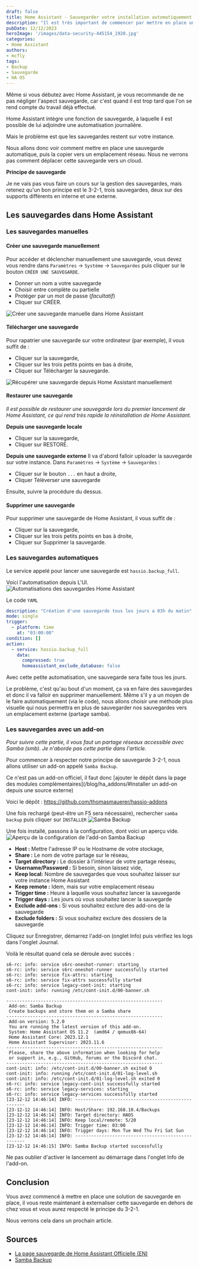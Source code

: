 ```yaml
---
draft: false
title: Home Assistant - Sauvegarder votre installation automatiquement
description: "Il est très important de commencer par mettre en place une sauvegarde automatique de votre installation, pour ne pas avoir à tout recommencer. C'est ce que nous allons voir dans cet article"
pubDate: 12/12/2023
heroImage: '/images/data-security-445154_1920.jpg'
categories: 
- Home Assistant
authors: 
- mcfly
tags:
- Backup
- Sauvegarde
- HA OS
---
```


Même si vous débutez avec Home Assistant, je vous recommande de ne pas négliger l'aspect sauvegarde, car c'est quand il est trop tard que l'on se rend compte du travail déjà effectué.

Home Assistant intègre une fonction de sauvegarde, à laquelle il est possible de lui adjoindre une automatisation journalière.

Mais le problème est que les sauvegardes restent sur votre instance.

Nous allons donc voir comment mettre en place une sauvegarde automatique, puis la copier vers un emplacement réseau. Nous ne verrons pas comment déplacer cette sauvegarde vers un cloud.

**Principe de sauvegarde**

Je ne vais pas vous faire un cours sur la gestion des sauvegardes, mais retenez qu'un bon principe est le 3-2-1, trois sauvegardes, deux sur des supports différents en interne et une externe.

## Les sauvegardes dans Home Assistant
### Les sauvegardes manuelles
#### Créer une sauvegarde manuellement
Pour accéder et déclencher manuellement une sauvegarde, vous devez vous rendre dans `Paramètres` -> `Système` -> `Sauvegardes` puis cliquer sur le bouton `CRÉER UNE SAUVEGARDE`.

* Donner un nom a votre sauvegarde
* Choisir entre complète ou partielle
* Protéger par un mot de passe (*facultatif*)
* Cliquer sur CRÉER.

![Créer une sauvegarde manuelle dans Home Assistant](./img/creer_sauvegarde_manuelle_home_assistant.gif "Créer une sauvegarde manuelle dans Home Assistant")

#### Télécharger une sauvegarde
Pour rapatrier une sauvegarde sur votre ordinateur (par exemple), il vous suffit de :
* Cliquer sur la sauvegarde,
* Cliquer sur les trois petits points en bas à droite,
* Cliquer sur Télécharger la sauvegarde.

![Récupérer une sauvegarde depuis Home Assistant manuellement](./img/telecharger_sauvegarde_home_assistant.gif "Récupérer une sauvegarde depuis Home Assistant manuellement")

#### Restaurer une sauvegarde
*Il est possible de restaurer une sauvegarde lors du premier lancement de Home Assistant, ce qui rend très rapide la réinstallation de Home Assistant.*

**Depuis une sauvegarde locale**
* Cliquer sur la sauvegarde,
* Cliquer sur RESTORE.

**Depuis une sauvegarde externe**
Il va d'abord falloir uploader la sauvegarde sur votre instance.
Dans `Paramètres` -> `Système` -> `Sauvegardes` :
* Cliquer sur le bouton `...` en haut a droite,
* Cliquer Téléverser une sauvegarde

Ensuite, suivre la procédure du dessus.

#### Supprimer une sauvegarde
Pour supprimer une sauvegarde de Home Assistant, il vous suffit de :
* Cliquer sur la sauvegarde,
* Cliquer sur les trois petits points en bas à droite,
* Cliquer sur Supprimer la sauvegarde.

### Les sauvegardes automatiques

Le service appelé pour lancer une sauvegarde est `hassio.backup_full`.

Voici l'automatisation depuis L'UI.
![Automatisations des sauvegardes Home Assistant](./img/automatisation_sauvegarde.png)

Le code `YAML`
```yaml
description: "Création d'une sauvegarde tous les jours a 03h du matin"
mode: single
trigger:
  - platform: time
    at: "03:00:00"
condition: []
action:
  - service: hassio.backup_full
    data:
      compressed: true
      homeassistant_exclude_database: false
```

Avec cette petite automatisation, une sauvegarde sera faite tous les jours.

Le problème, c'est qu'au bout d'un moment, ça va en faire des sauvegardes et donc il va falloir en supprimer manuellement. Même s'il y a un moyen de le faire automatiquement (via le code), nous allons choisir une méthode plus visuelle qui nous permettra en plus de sauvegarder nos sauvegardes vers un emplacement externe (partage samba).

### Les sauvegardes avec un add-on

*Pour suivre cette partie, il vous faut un partage réseaux accessible avec Samba (smb). Je n'aborde pas cette partie dans l'article.*

Pour commencer à respecter notre principe de sauvegarde 3-2-1, nous allons utiliser un add-on appelé `Samba Backup`.

Ce n'est pas un add-on officiel, il faut donc [ajouter le dépôt dans la page des modules complémentaires](/blog/ha_addons/#Installer un add-on depuis une source externe)

Voici le dépôt : https://github.com/thomasmauerer/hassio-addons

Une fois rechargé (peut-être un F5 sera nécessaire), rechercher `samba backup` puis cliquer sur `INSTALLER`
![Samba Backup](./img/samba_backup.png)

Une fois installé, passons à la configuration, dont voici un aperçu vide.
![Aperçu de la configuration de l'add-on Samba Backup](./img/samba_backup_configuration.gif)

* **Host :** Mettre l'adresse IP ou le Hostname de votre stockage,
* **Share :** Le nom de votre partage sur le réseau,
* **Target directory :** Le dossier à l'intérieur de votre partage réseau,
* **Username/Password :** Si besoin, sinon laissez vide,
* **Keep local:** Nombre de sauvegardes que vous souhaitez laisser sur votre instance Home Assistant
* **Keep remote :** Idem, mais sur votre emplacement réseau
* **Trigger time :** Heure à laquelle vous souhaitez lancer la sauvegarde
* **Trigger days :** Les jours où vous souhaitez lancer la sauvegarde
* **Exclude add-ons :** Si vous souhaitez exclure des add-ons de la sauvegarde
* **Exclude folders :** Si vous souhaitez exclure des dossiers de la sauvegarde


Cliquez sur Enregistrer, démarrez l'add-on (onglet Info) puis vérifiez les logs dans l'onglet Journal.

Voilà le résultat quand cela se déroule avec succès :
```
s6-rc: info: service s6rc-oneshot-runner: starting
s6-rc: info: service s6rc-oneshot-runner successfully started
s6-rc: info: service fix-attrs: starting
s6-rc: info: service fix-attrs successfully started
s6-rc: info: service legacy-cont-init: starting
cont-init: info: running /etc/cont-init.d/00-banner.sh

-----------------------------------------------------------
 Add-on: Samba Backup
 Create backups and store them on a Samba share
-----------------------------------------------------------
 Add-on version: 5.2.0
 You are running the latest version of this add-on.
 System: Home Assistant OS 11.2  (amd64 / qemux86-64)
 Home Assistant Core: 2023.12.1
 Home Assistant Supervisor: 2023.11.6
-----------------------------------------------------------
 Please, share the above information when looking for help
 or support in, e.g., GitHub, forums or the Discord chat.
-----------------------------------------------------------
cont-init: info: /etc/cont-init.d/00-banner.sh exited 0
cont-init: info: running /etc/cont-init.d/01-log-level.sh
cont-init: info: /etc/cont-init.d/01-log-level.sh exited 0
s6-rc: info: service legacy-cont-init successfully started
s6-rc: info: service legacy-services: starting
s6-rc: info: service legacy-services successfully started
[23-12-12 14:46:14] INFO: ---------------------------------------------------
[23-12-12 14:46:14] INFO: Host/Share: 192.168.10.4/Backups
[23-12-12 14:46:14] INFO: Target directory: HAOS
[23-12-12 14:46:14] INFO: Keep local/remote: 5/20
[23-12-12 14:46:14] INFO: Trigger time: 03:00
[23-12-12 14:46:14] INFO: Trigger days: Mon Tue Wed Thu Fri Sat Sun
[23-12-12 14:46:14] INFO: ---------------------------------------------------
[23-12-12 14:46:15] INFO: Samba Backup started successfully
```
Ne pas oublier d'activer le lancement au démarrage dans l'onglet Info de l'add-on.

## Conclusion

Vous avez commencé à mettre en place une solution de sauvegarde en place, il vous reste maintenant à externaliser cette sauvegarde en dehors de chez vous et vous aurez respecté le principe du 3-2-1.

Nous verrons cela dans un prochain article.

## Sources
* [La page sauvegarde de Home Assistant Officielle (EN)](https://www.home-assistant.io/integrations/backup/)
* [Samba Backup](https://github.com/thomasmauerer/hassio-addons/tree/master/samba-backup)
